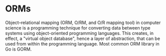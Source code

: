 # ORMs

Object–relational mapping (ORM, O/RM, and O/R mapping tool) in computer science is a programming technique for converting data between type systems using object-oriented programming languages. This creates, in effect, a "virtual object database", hence a layer of abstraction, that can be used from within the programming language. Most common ORM library in Go is GORM.

